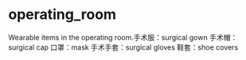 # operating_room
Wearable items in the operating room.手术服：surgical gown 手术帽：surgical cap 口罩：mask 手术手套：surgical gloves 鞋套：shoe covers
